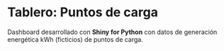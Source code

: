 # Tablero: Puntos de carga

Dashboard desarrollado con **Shiny for Python** con datos de generación energética kWh (ficticios) de puntos de carga.
